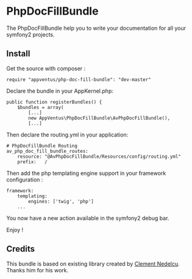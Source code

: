 PhpDocFillBundle
=======

The PhpDocFillBundle help you to write your documentation for all your symfony2 projects.


## Install

Get the source with composer :

    require "appventus/php-doc-fill-bundle": "dev-master"

Declare the bundle in your AppKernel.php:

    public function registerBundles() {
        $bundles = array(
            [...]
            new AppVentus\PhpDocFillBundle\AvPhpDocFillBundle(),
            [...]

Then declare the routing.yml in your application:


    # PhpDocFillBundle Routing
    av_php_doc_fill_bundle_routes:
        resource: "@AvPhpDocFillBundle/Resources/config/routing.yml"
        prefix:   /


Then add the php templating engine support in your framework configuration :

    framework:
        templating:
            engines: ['twig', 'php']
        ...

You now have a new action available in the symfony2 debug bar.

Enjoy !

## Credits

This bundle is based on existing library created by [Clement Nedelcu](http://cnedelcu.net/phpdocfill/).
Thanks him for his work.
